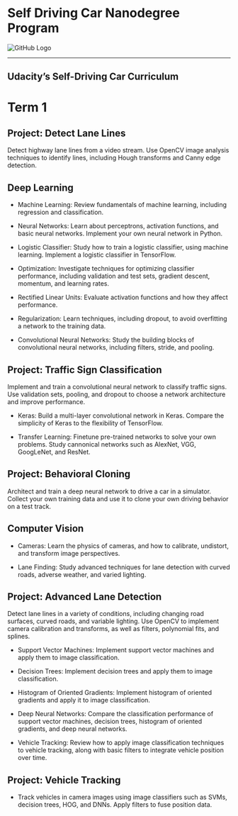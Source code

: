 # Self Driving Car Nanodegree Program

![GitHub Logo](/images/car.jpg)

---

## Udacity’s Self-Driving Car Curriculum

# Term 1

## Project: Detect Lane Lines

Detect highway lane lines from a video stream. Use OpenCV image analysis techniques to identify lines, including Hough transforms and Canny edge detection.

## Deep Learning

* Machine Learning: Review fundamentals of machine learning, including regression and classification.

* Neural Networks: Learn about perceptrons, activation functions, and basic neural networks. Implement your own neural network in Python.

* Logistic Classifier: Study how to train a logistic classifier, using machine learning. Implement a logistic classifier in TensorFlow.

* Optimization: Investigate techniques for optimizing classifier performance, including validation and test sets, gradient descent, momentum, and learning rates.

* Rectified Linear Units: Evaluate activation functions and how they affect performance.

* Regularization: Learn techniques, including dropout, to avoid overfitting a network to the training data.

* Convolutional Neural Networks: Study the building blocks of convolutional neural networks, including filters, stride, and pooling.

## Project: Traffic Sign Classification

Implement and train a convolutional neural network to classify traffic signs. Use validation sets, pooling, and dropout to choose a network architecture and improve performance.

* Keras: Build a multi-layer convolutional network in Keras. Compare the simplicity of Keras to the flexibility of TensorFlow.

* Transfer Learning: Finetune pre-trained networks to solve your own problems. Study cannonical networks such as AlexNet, VGG, GoogLeNet, and ResNet.

## Project: Behavioral Cloning

Architect and train a deep neural network to drive a car in a simulator. Collect your own training data and use it to clone your own driving behavior on a test track.

## Computer Vision

* Cameras: Learn the physics of cameras, and how to calibrate, undistort, and transform image perspectives.

* Lane Finding: Study advanced techniques for lane detection with curved roads, adverse weather, and varied lighting.

## Project: Advanced Lane Detection

Detect lane lines in a variety of conditions, including changing road surfaces, curved roads, and variable lighting. Use OpenCV to implement camera calibration and transforms, as well as filters, polynomial fits, and splines.

* Support Vector Machines: Implement support vector machines and apply them to image classification.

* Decision Trees: Implement decision trees and apply them to image classification.

* Histogram of Oriented Gradients: Implement histogram of oriented gradients and apply it to image classification.

* Deep Neural Networks: Compare the classification performance of support vector machines, decision trees, histogram of oriented gradients, and deep neural networks.

* Vehicle Tracking: Review how to apply image classification techniques to vehicle tracking, along with basic filters to integrate vehicle position over time.

## Project: Vehicle Tracking

* Track vehicles in camera images using image classifiers such as SVMs, decision trees, HOG, and DNNs. Apply filters to fuse position data.
